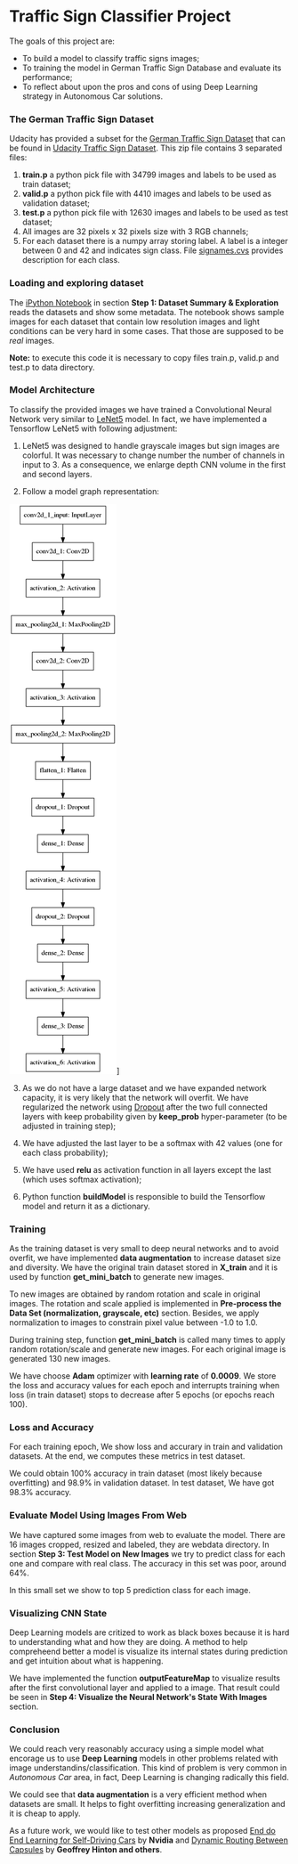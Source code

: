 # **Traffic Sign Classifier Project**

The goals of this project are:
* To build a model to classify traffic signs images;
* To training the model in German Traffic Sign Database and evaluate its performance;
* To reflect about upon the pros and cons of using Deep Learning strategy in Autonomous Car solutions.

### The German Traffic Sign Dataset

Udacity has provided a subset for the [German Traffic Sign Dataset](http://benchmark.ini.rub.de/?section=gtsrb&subsection=dataset) that can be found in [Udacity Traffic Sign Dataset](http://s3-us-west-1.amazonaws.com/udacity-selfdrivingcar/traffic-signs-data.zip). This zip file contains 3 separated files:
1. **train.p** a python pick file with 34799 images and labels to be used as train dataset;
2. **valid.p** a python pick file with 4410 images and labels to be used as validation dataset;
3. **test.p** a python pick file with 12630 images and labels to be used as test dataset;
4. All images are 32 pixels x 32 pixels size with 3 RGB channels;
5. For each dataset there is a numpy array storing label. A label is a integer between 0 and 42 and indicates sign class. File [signames.cvs](signames.cvs) provides description for each class.

### Loading and exploring dataset
The [iPython Notebook](notebook.ipython) in section **Step 1: Dataset Summary & Exploration** reads the datasets and show some metadata. The notebook shows  sample images for each dataset that contain low resolution images and light conditions can be very hard in some cases. That those are supposed to be *real* images.

**Note:** to execute this code it is necessary to copy files train.p, valid.p and test.p to data directory.

### Model Architecture
To classify the provided images we have trained a Convolutional Neural Network very similar to [LeNet5](http://yann.lecun.com/exdb/publis/pdf/lecun-98.pdf) model. In fact, we have implemented a Tensorflow LeNet5 with following adjustment:

1. LeNet5 was designed to handle grayscale images but sign images are colorful. It was necessary to change number the number of channels in input to 3. As a consequence,  we enlarge depth CNN volume in the first and second layers.

2. Follow a model graph representation:


![model](model_traffic.png)]



3. As we do not have a large dataset and we have expanded network capacity, it is very likely that the network will overfit. We have regularized the network using [Dropout](http://jmlr.org/papers/volume15/srivastava14a.old/srivastava14a.pdf) after the two full connected layers with keep probability given by **keep_prob**  hyper-parameter (to be adjusted in training step);

4. We have adjusted the last layer to be a softmax with 42 values (one for each class probability);

5. We have used **relu** as activation function in all layers except the last (which uses softmax activation);

6. Python function **buildModel** is responsible to build the Tensorflow model and return it as a dictionary.

### Training
As the training dataset is very small to deep neural networks and to avoid overfit, we have implemented **data augmentation** to increase dataset size and diversity. We have the original train dataset stored in **X_train** and it is used by function **get_mini_batch** to generate new images.

To new images are obtained by random rotation and scale in original images. The rotation and scale applied is implemented in **Pre-process the Data Set (normalization, grayscale, etc)** section. Besides, we apply normalization to images to constrain pixel value between -1.0 to 1.0.

During training step, function **get_mini_batch** is called many times to apply random rotation/scale and generate new images. For each original image is generated 130 new images.

We have choose **Adam** optimizer with **learning rate** of **0.0009**. We store the loss and accuracy values for each epoch and interrupts training when loss (in train dataset) stops to decrease after 5 epochs (or epochs reach 100).

### Loss and Accuracy
For each training epoch, We show loss and accurary in train and validation datasets. At the end, we computes these metrics in test dataset.

We could obtain 100% accuracy in train dataset (most likely because overfitting) and 98.9% in validation dataset. In test dataset, We have got 98.3% accuracy.

### Evaluate Model Using Images From Web
We have captured some images from web to evaluate the model. There are 16 images cropped, resized and labeled, they are webdata directory. In section **Step 3: Test Model on New Images** we try to predict class for each one and compare with real class. The accuracy in this set was poor, around 64%.

In this small set we show to top 5 prediction class for each image.   

### Visualizing CNN State
Deep Learning models are critized to work as black boxes because it is hard to understanding what and how they are doing. A method to help compreheend better a model is visualize its internal states during prediction and get intuition about what is happening.

We have implemented the function **outputFeatureMap** to visualize results after the first convolutional layer and applied to a image. That result could be seen in **Step 4: Visualize the Neural Network's State With Images** section.


### Conclusion

We could reach very reasonably accuracy using a simple model what encorage us to use **Deep Learning** models in other problems related with image understandins/classification. This kind of problem is very common in *Autonomous Car* area, in fact, Deep Learning is changing radically this field.

We could see that **data augmentation** is a very efficient method when datasets are small. It helps to fight overfitting increasing generalization and it is cheap to apply.


As a future work, we would like to test other models as proposed [End do End Learning for Self-Driving Cars](https://arxiv.org/pdf/1604.07316v1.pdf) by **Nvidia** and [Dynamic Routing Between Capsules](https://arxiv.org/pdf/1710.09829.pdf) by **Geoffrey Hinton and others**.
